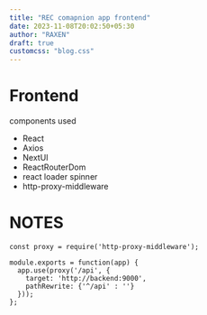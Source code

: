 ```yaml
---
title: "REC comapnion app frontend"
date: 2023-11-08T20:02:50+05:30
author: "RAXEN"
draft: true
customcss: "blog.css"
---
```


# Frontend

components used

- React
- Axios
- NextUI
- ReactRouterDom
- react loader spinner
- http-proxy-middleware

# NOTES

```nginx
const proxy = require('http-proxy-middleware');

module.exports = function(app) {
  app.use(proxy('/api', {
    target: 'http://backend:9000',
    pathRewrite: {'^/api' : ''}
  }));
};
```
